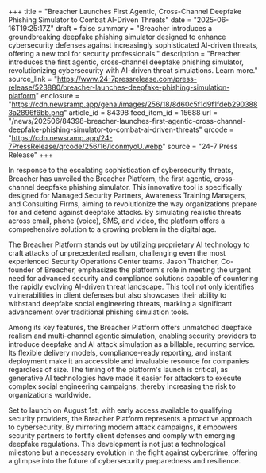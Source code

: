 +++
title = "Breacher Launches First Agentic, Cross-Channel Deepfake Phishing Simulator to Combat AI-Driven Threats"
date = "2025-06-16T19:25:17Z"
draft = false
summary = "Breacher introduces a groundbreaking deepfake phishing simulator designed to enhance cybersecurity defenses against increasingly sophisticated AI-driven threats, offering a new tool for security professionals."
description = "Breacher introduces the first agentic, cross-channel deepfake phishing simulator, revolutionizing cybersecurity with AI-driven threat simulations. Learn more."
source_link = "https://www.24-7pressrelease.com/press-release/523880/breacher-launches-deepfake-phishing-simulation-platform"
enclosure = "https://cdn.newsramp.app/genai/images/256/18/8d60c5f1d9f1fdeb2903883a2896f6bb.png"
article_id = 84398
feed_item_id = 15688
url = "/news/202506/84398-breacher-launches-first-agentic-cross-channel-deepfake-phishing-simulator-to-combat-ai-driven-threats"
qrcode = "https://cdn.newsramp.app/24-7PressRelease/qrcode/256/16/iconmyoU.webp"
source = "24-7 Press Release"
+++

<p>In response to the escalating sophistication of cybersecurity threats, Breacher has unveiled the Breacher Platform, the first agentic, cross-channel deepfake phishing simulator. This innovative tool is specifically designed for Managed Security Partners, Awareness Training Managers, and Consulting Firms, aiming to revolutionize the way organizations prepare for and defend against deepfake attacks. By simulating realistic threats across email, phone (voice), SMS, and video, the platform offers a comprehensive solution to a growing problem in the digital age.</p><p>The Breacher Platform stands out by utilizing proprietary AI technology to craft attacks of unprecedented realism, challenging even the most experienced Security Operations Center teams. Jason Thatcher, Co-founder of Breacher, emphasizes the platform's role in meeting the urgent need for advanced security and compliance solutions capable of countering the rapidly evolving AI-driven threat landscape. This tool not only identifies vulnerabilities in client defenses but also showcases their ability to withstand deepfake social engineering threats, marking a significant advancement over traditional phishing simulation tools.</p><p>Among its key features, the Breacher Platform offers unmatched deepfake realism and multi-channel agentic simulation, enabling security providers to introduce deepfake and AI attack simulation as a billable, recurring service. Its flexible delivery models, compliance-ready reporting, and instant deployment make it an accessible and invaluable resource for companies regardless of size. The timing of the platform's launch is critical, as generative AI technologies have made it easier for attackers to execute complex social engineering campaigns, thereby increasing the risk to organizations worldwide.</p><p>Set to launch on August 1st, with early access available to qualifying security providers, the Breacher Platform represents a proactive approach to cybersecurity. By mirroring modern attack campaigns, it empowers security partners to fortify client defenses and comply with emerging deepfake regulations. This development is not just a technological milestone but a necessary evolution in the fight against cybercrime, offering a glimpse into the future of cybersecurity preparedness and resilience.</p>